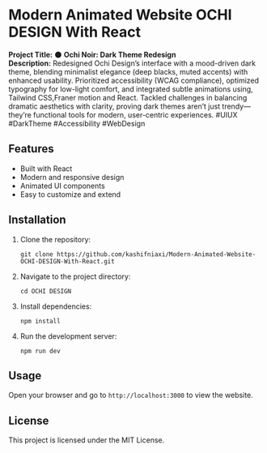 # Modern Animated Website OCHI DESIGN With React

**Project Title:** 🌑 **Ochi Noir: Dark Theme Redesign**  
**Description:** Redesigned Ochi Design’s interface with a mood-driven dark theme, blending minimalist elegance (deep blacks, muted accents) with enhanced usability. Prioritized accessibility (WCAG compliance), optimized typography for low-light comfort, and integrated subtle animations using, Tailwind CSS,Franer motion and React. Tackled challenges in balancing dramatic aesthetics with clarity, proving dark themes aren’t just trendy—they’re functional tools for modern, user-centric experiences. #UIUX #DarkTheme #Accessibility #WebDesign
## Features

- Built with React
- Modern and responsive design
- Animated UI components
- Easy to customize and extend

## Installation

1. Clone the repository:
   ```
   git clone https://github.com/kashifniaxi/Modern-Animated-Website-OCHI-DESIGN-With-React.git
   ```
2. Navigate to the project directory:
   ```
   cd OCHI DESIGN
   ```
3. Install dependencies:
   ```
   npm install
   ```
4. Run the development server:
   ```
   npm run dev
   ```

## Usage

Open your browser and go to `http://localhost:3000` to view the website.

## License

This project is licensed under the MIT License.
